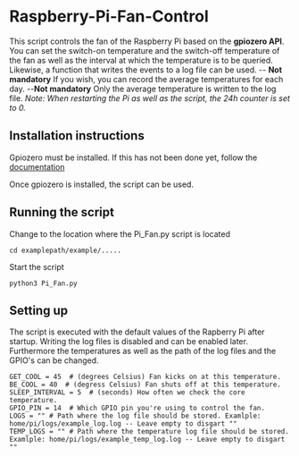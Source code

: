 # Raspberry-Pi-Fan-Control

This script controls the fan of the Raspberry Pi based on the **gpiozero API**.
You can set the switch-on temperature and the switch-off temperature of the fan as well as the interval at which the temperature is to be queried.
Likewise, a function that writes the events to a log file can be used. -- **__Not mandatory__**
If you wish, you can record the average temperatures for each day. --**__Not mandatory__**
Only the average temperature is written to the log file.
*Note: When restarting the Pi as well as the script, the 24h counter is set to 0.*

## Installation instructions

Gpiozero must be installed.
If this has not been done yet, follow the [documentation](https://gpiozero.readthedocs.io/en/stable/installing.html)

Once gpiozero is installed, the script can be used.

## Running the script

Change to the location where the Pi_Fan.py script is located
```
cd examplepath/example/.....
```
Start the script
```
python3 Pi_Fan.py
```

## Setting up

The script is executed with the default values of the Rapberry Pi after startup.
Writing the log files is disabled and can be enabled later.
Furthermore the temperatures as well as the path of the log files and the GPIO's can be changed.
```log
GET_COOL = 45  # (degrees Celsius) Fan kicks on at this temperature.
BE_COOL = 40  # (degress Celsius) Fan shuts off at this temperature.
SLEEP_INTERVAL = 5  # (seconds) How often we check the core temperature.
GPIO_PIN = 14  # Which GPIO pin you're using to control the fan.
LOGS = "" # Path where the log file should be stored. Examlple: home/pi/logs/example_log.log -- Leave empty to disgart ""
TEMP_LOGS = "" # Path where the temperature log file should be stored. Examlple: home/pi/logs/example_temp_log.log -- Leave empty to disgart ""
```
